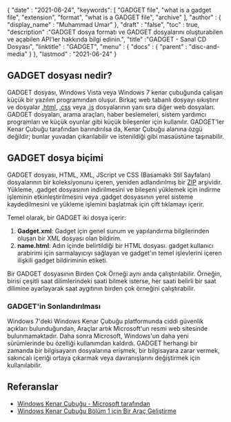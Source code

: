 {
  "date" : "2021-06-24",
  "keywords": [ "GADGET file", "what is a gadget file", "extension", "format", "what is a GADGET file", "archive" ],
  "author" : {
    "display_name" : "Muhammad Umar"
},
  "draft" : "false",
   "toc" : true,
  "description" :"GADGET dosya formatı ve GADGET dosyalarını oluşturabilen ve açabilen API'ler hakkında bilgi edinin.",
  "title" :"GADGET - Sanal CD Dosyası",
  "linktitle" : "GADGET",
  "menu" : {
    "docs" : {
      "parent" : "disc-and-media"
}
},
  "lastmod" : "2021-06-24"
}

## GADGET dosyası nedir?

GADGET dosyası, Windows Vista veya Windows 7 kenar çubuğunda çalışan küçük bir yazılım programından oluşur. Birkaç web tabanlı dosyayı sıkıştırır ve dosyalar [.html](/tr/web/html), [.css](/tr/web/css) veya [.js](/tr/web/js/) dosyalarının yanı sıra diğer web dosyaları. GADGET dosyaları, arama araçları, haber beslemeleri, sistem yardımcı programları ve küçük oyunlar gibi küçük bileşenler için kullanılır. GADGET'ler Kenar Çubuğu tarafından barındırılsa da, Kenar Çubuğu alanına özgü değildir; bunlar yuvadan çıkarılabilir ve istenildiği gibi masaüstüne taşınabilir.

## GADGET dosya biçimi

GADGET dosyası, HTML, XML, JScript ve CSS (Basamaklı Stil Sayfaları) dosyalarının bir koleksiyonunu içeren, yeniden adlandırılmış bir [ZIP](/tr/compression/zip/) arşividir. Yükleme, .gadget dosyasının indirilmesini ve bileşeni yüklemek için indirme işleminin etkinleştirilmesini veya .gadget dosyasının yerel sisteme kaydedilmesini ve yükleme işlemini başlatmak için çift tıklamayı içerir.

Temel olarak, bir GADGET iki dosya içerir:

1. **Gadget.xml**: Gadget için genel sunum ve yapılandırma bilgilerinden oluşan bir XML dosyası olan bildirim.
2. **name.html**: Adın içinde belirtildiği bir HTML dosyası.<name> gadget kullanıcı arabirimi için sarmalayıcıyı sağlayan ve gadget'ın temel işlevlerini içeren ilişkili gadget bildiriminin etiketi.

Bir GADGET dosyasının Birden Çok Örneği aynı anda çalıştırılabilir. Örneğin, birisi çeşitli saat dilimlerindeki saati bilmek isterse, her saati belirli bir saat dilimine ayarlayarak saat aygıtının birden çok örneğini çalıştırabilir.

### GADGET'in Sonlandırılması

Windows 7'deki Windows Kenar Çubuğu platformunda ciddi güvenlik açıkları bulunduğundan, Araçlar artık Microsoft'un resmi web sitesinde bulunmamaktadır. Daha sonra Microsoft, Windows'un daha yeni sürümlerinde bu özelliği kullanımdan kaldırdı. GADGET herhangi bir zamanda bir bilgisayarın dosyalarına erişmek, bir bilgisayara zarar vermek, sakıncalı içeriği ortaya çıkarmak veya davranışlarını değiştirmek için kullanılabilir.

## Referanslar

* [Windows Kenar Çubuğu - Microsoft tarafından](https://docs.microsoft.com/en-us/previous-versions/windows/desktop/sidebar/-sidebar-entry)
* [Windows Kenar Çubuğu Bölüm 1 için Bir Araç Geliştirme](https://docs.Microsoft.com/en-us/previous-versions/windows/desktop/sidebar/-sidebar-overview-gdo)

